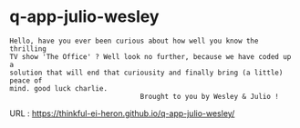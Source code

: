 # q-app-julio-wesley
    Hello, have you ever been curious about how well you know the thrilling 
    TV show 'The Office' ? Well look no further, because we have coded up a 
    solution that will end that curiousity and finally bring (a little) peace of 
    mind. good luck charlie.
                                    Brought to you by Wesley & Julio !

URL : https://thinkful-ei-heron.github.io/q-app-julio-wesley/
